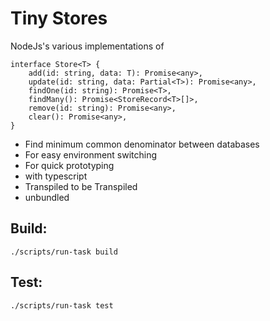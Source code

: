 # Tiny Stores

NodeJs's various implementations of

    interface Store<T> {
        add(id: string, data: T): Promise<any>,
        update(id: string, data: Partial<T>): Promise<any>,
        findOne(id: string): Promise<T>,
        findMany(): Promise<StoreRecord<T>[]>,
        remove(id: string): Promise<any>,
        clear(): Promise<any>,
    }

- Find minimum common denominator between databases
- For easy environment switching
- For quick prototyping
- with typescript
- Transpiled to be Transpiled
- unbundled

## Build:

    ./scripts/run-task build

## Test:

    ./scripts/run-task test

